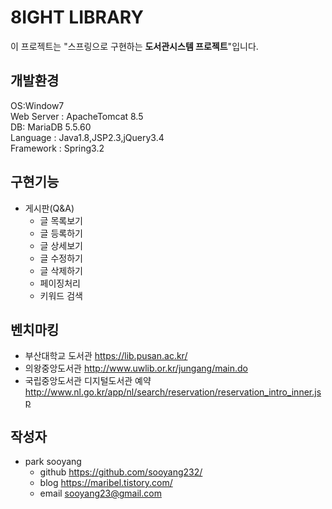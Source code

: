 # 8IGHT LIBRARY
이 프로젝트는 "스프링으로 구현하는 **도서관시스템 프로젝트**"입니다.  

## 개발환경
OS:Window7  
Web Server : ApacheTomcat 8.5  
DB: MariaDB 5.5.60  
Language : Java1.8,JSP2.3,jQuery3.4  
Framework : Spring3.2

## 구현기능
+ 게시판(Q&A)
    + 글 목록보기
    + 글 등록하기
    + 글 상세보기
    + 글 수정하기
    + 글 삭제하기
    + 페이징처리
    + 키워드 검색

## 벤치마킹
+ 부산대학교 도서관 <https://lib.pusan.ac.kr/>
+ 의왕중앙도서관 <http://www.uwlib.or.kr/jungang/main.do>
+ 국립중앙도서관 디지털도서관 예약 <http://www.nl.go.kr/app/nl/search/reservation/reservation_intro_inner.jsp>

## 작성자
+ park sooyang  
    + github <https://github.com/sooyang232/>  
    + blog <https://maribel.tistory.com/>  
    + email <sooyang23@gmail.com>  
    
